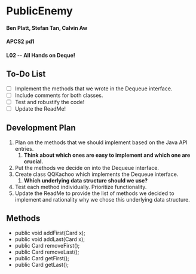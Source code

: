 # PublicEnemy
#### Ben Platt, Stefan Tan, Calvin Aw
#### APCS2 pd1
#### L02 -- All Hands on Deque!

## To-Do List
- [ ] Implement the methods that we wrote in the Dequeue interface.
- [ ] Include comments for both classes.
- [ ] Test and robustify the code!
- [ ] Update the ReadMe!

## Development Plan
1. Plan on the methods that we should implement based on the Java API entries. 
    1. **Think about which ones are easy to implement and which one are crucial.**
1. Put the methods we decide on into the Dequeue interface.
1. Create class QQKachoo which implements the Dequeue interface.
    1. **Which underlying data structure should we use?**
1. Test each method individually. Prioritize functionality. 
1. Update the ReadMe to provide the list of methods we decided to implement and rationality why we chose this underlying data structure.

## Methods
* <addr> public void addFirst(Card x);
* <addr> public void addLast(Card x);
* <addr> public Card removeFirst();
* <addr> public Card removeLast();
* <addr> public Card getFirst();
* <addr> public Card getLast();
